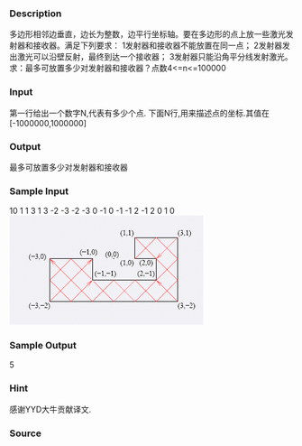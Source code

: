 
### Description
多边形相邻边垂直，边长为整数，边平行坐标轴。要在多边形的点上放一些激光发射器和接收器。满足下列要求： 1发射器和接收器不能放置在同一点； 2发射器发出激光可以沿壁反射，最终到达一个接收器； 3发射器只能沿角平分线发射激光。求：最多可放置多少对发射器和接收器？点数4<=n<=100000
### Input
第一行给出一个数字N,代表有多少个点. 下面N行,用来描述点的坐标.其值在[-1000000,1000000]
### Output
最多可放置多少对发射器和接收器
### Sample Input
10
1 1
3 1
3 -2
-3 -2
-3 0
-1 0
-1 -1
2 -1
2 0
1 0
![](/images/1121.jpg)
### Sample Output
5
### Hint
感谢YYD大牛贡献译文.
### Source
